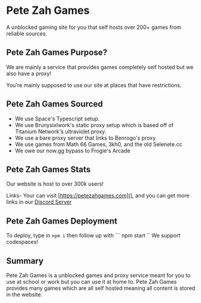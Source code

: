 # Pete Zah Games
A unblocked gaming site for you that self hosts over 200+ games from reliable sources.


## Pete Zah Games Purpose?
We are mainly a service that provides games completely self hosted but we also have a proxy!

You're mainly supposed to use our site at places that have restrictions.

## Pete Zah Games Sourced
- We use Space's Typescript setup.
- We use Brunysixlwork's static proxy setup which is based off of Titanium Network's ultraviolet proxy.
- We use a bare proxy server that links to Benrogo's proxy
- We use games from Math 66 Games, 3kh0, and the old Selenete.cc
- We owe our now.gg bypass to Frogie's Arcade

## Pete Zah Games Stats
Our website is host to over 300k users!

Links- Your can visit [https://petezahgames.com](), and you can get more links in our [Discord Server](https://discord.gg/cYjHFDguxS)

## Pete Zah Games Deployment

To deploy, type in 
``` npm i ```
then follow up with 
``` npm start ``
We support codespaces!

## Summary
Pete Zah Games is a unblocked games and proxy service meant for you to use at school or work but you can use it at home to. Pete Zah Games provides many games which are all self hosted meaning all content is stored in the website.



